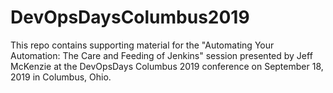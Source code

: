 # DevOpsDaysColumbus2019
This repo contains supporting material for the "Automating Your Automation: The Care and Feeding of Jenkins" session presented by Jeff McKenzie at the DevOpsDays Columbus 2019 conference on September 18, 2019 in Columbus, Ohio.
